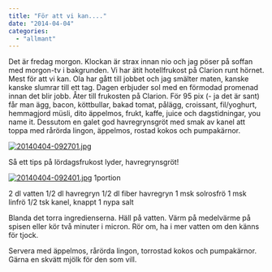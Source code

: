 ```yaml
---
title: "För att vi kan...."
date: "2014-04-04"
categories: 
  - "allmant"
---
```


Det är fredag morgon. Klockan är strax innan nio och jag pöser på soffan med morgon-tv i bakgrunden. Vi har ätit hotellfrukost på Clarion runt hörnet. Mest för att vi kan. Ola har gått till jobbet och jag smälter maten, kanske kanske slumrar till ett tag. Dagen erbjuder sol med en förmodad promenad innan det blir jobb. Åter till frukosten på Clarion. För 95 pix (- ja det är sant) får man ägg, bacon, köttbullar, bakad tomat, pålägg, croissant, fil/yoghurt, hemmagjord müsli, dito äppelmos, frukt, kaffe, juice och dagstidningar, you name it. Dessutom en galet god havregrynsgröt med smak av kanel att toppa med rårörda lingon, äppelmos, rostad kokos och pumpakärnor.  
  
[![20140404-092701.jpg](images/20140404-092701.jpg)](http://import.local/wp-content/uploads/2014/04/20140404-092701.jpg)

Så ett tips på lördagsfrukost lyder, havregrynsgröt!  
  
[![20140404-092401.jpg](images/20140404-092401.jpg)](http://import.local/wp-content/uploads/2014/04/20140404-092401.jpg) 1portion

2 dl vatten 1/2 dl havregryn 1/2 dl fiber havregryn 1 msk solrosfrö 1 msk linfrö 1/2 tsk kanel, knappt 1 nypa salt

Blanda det torra ingredienserna. Häll på vatten. Värm på medelvärme på spisen eller kör två minuter i micron. Rör om, ha i mer vatten om den känns för tjock.

Servera med äppelmos, rårörda lingon, torrostad kokos och pumpakärnor. Gärna en skvätt mjölk för den som vill.
